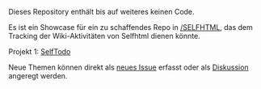 Dieses Repository enthält bis auf weiteres keinen Code.

Es ist ein Showcase für ein zu schaffendes Repo in [/SELFHTML](https://github.com/SELFHTML), das dem Tracking der Wiki-Aktivitäten von Selfhtml dienen könnte.

Projekt 1: [SelfTodo](https://github.com/Rolf-B/SelfTrack/projects/1)

Neue Themen können direkt als [neues Issue](https://github.com/Rolf-B/SelfTrack/issues/new/choose) erfasst oder als [Diskussion](https://github.com/Rolf-B/SelfTrack/discussions) angeregt werden.
